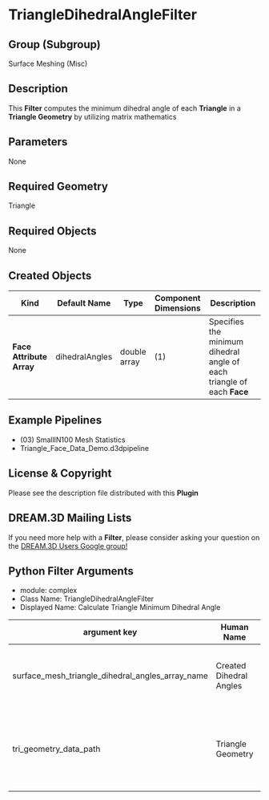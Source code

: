 # TriangleDihedralAngleFilter


## Group (Subgroup) ##

Surface Meshing (Misc)

## Description ##

This **Filter** computes the minimum dihedral angle of each **Triangle** in a **Triangle Geometry** by utilizing matrix mathematics

## Parameters ##

None

## Required Geometry ##

Triangle

## Required Objects ##

None

## Created Objects ##

| Kind | Default Name | Type | Component Dimensions | Description |
|------|--------------|------|----------------------|-------------|
| **Face Attribute Array**  | dihedralAngles | double array | (1) | Specifies the minimum dihedral angle of each triangle of each **Face** |


## Example Pipelines ##

+ (03) SmallIN100 Mesh Statistics
+ Triangle_Face_Data_Demo.d3dpipeline

## License & Copyright ##

Please see the description file distributed with this **Plugin**

## DREAM.3D Mailing Lists ##

If you need more help with a **Filter**, please consider asking your question on the [DREAM.3D Users Google group!](https://groups.google.com/forum/?hl=en#!forum/dream3d-users)


## Python Filter Arguments

+ module: complex
+ Class Name: TriangleDihedralAngleFilter
+ Displayed Name: Calculate Triangle Minimum Dihedral Angle

| argument key | Human Name | Description | Parameter Type |
|--------------|------------|-------------|----------------|
| surface_mesh_triangle_dihedral_angles_array_name | Created Dihedral Angles | The name of the array storing the calculated dihedral angles | complex.DataObjectNameParameter |
| tri_geometry_data_path | Triangle Geometry | The complete path to the Geometry for which to calculate the dihedral angles | complex.GeometrySelectionParameter |

